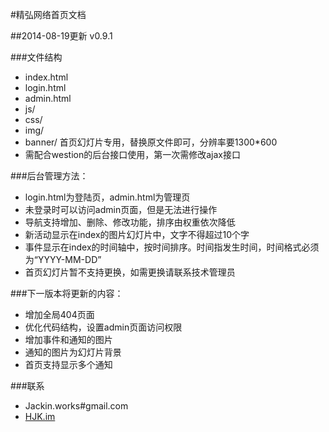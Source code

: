 #精弘网络首页文档

##2014-08-19更新 v0.9.1

###文件结构

- index.html
- login.html
- admin.html
- js/
- css/
- img/
- banner/   首页幻灯片专用，替换原文件即可，分辨率要1300*600
- 需配合westion的后台接口使用，第一次需修改ajax接口

###后台管理方法：

- login.html为登陆页，admin.html为管理页
- 未登录时可以访问admin页面，但是无法进行操作
- 导航支持增加、删除、修改功能，排序由权重依次降低
- 新活动显示在index的图片幻灯片中，文字不得超过10个字
- 事件显示在index的时间轴中，按时间排序。时间指发生时间，时间格式必须为“YYYY-MM-DD”
- 首页幻灯片暂不支持更换，如需更换请联系技术管理员

###下一版本将更新的内容：
- 增加全局404页面
- 优化代码结构，设置admin页面访问权限
- 增加事件和通知的图片
- 通知的图片为幻灯片背景
- 首页支持显示多个通知

###联系
- Jackin.works#gmail.com
- [HJK.im](http://www.hjk.im)